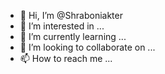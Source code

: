 - 👋 Hi, I’m @Shraboniakter
- 👀 I’m interested in ...
- 🌱 I’m currently learning ...
- 💞️ I’m looking to collaborate on ...
- 📫 How to reach me ...

<!---
Shraboniakter/Shraboniakter is a ✨ special ✨ repository because its `README.md` (this file) appears on your GitHub profile.
You can click the Preview link to take a look at your changes.
--->
